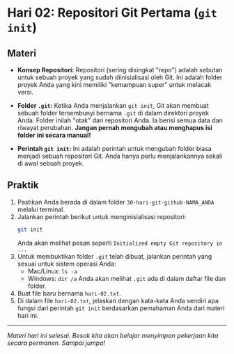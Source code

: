 # Hari 02: Repositori Git Pertama (`git init`)

## Materi

- **Konsep Repositori:** Repositori (sering disingkat "repo") adalah sebutan untuk sebuah proyek yang sudah diinisialisasi oleh Git. Ini adalah folder proyek Anda yang kini memiliki "kemampuan super" untuk melacak versi.

- **Folder `.git`:** Ketika Anda menjalankan `git init`, Git akan membuat sebuah folder tersembunyi bernama `.git` di dalam direktori proyek Anda. Folder inilah "otak" dari repositori Anda. Ia berisi semua data dan riwayat perubahan. **Jangan pernah mengubah atau menghapus isi folder ini secara manual!**

- **Perintah `git init`:** Ini adalah perintah untuk mengubah folder biasa menjadi sebuah repositori Git. Anda hanya perlu menjalankannya sekali di awal sebuah proyek.

## Praktik

1.  Pastikan Anda berada di dalam folder `30-hari-git-github-NAMA_ANDA` melalui terminal.
2.  Jalankan perintah berikut untuk menginisialisasi repositori:
    ```bash
    git init
    ```
    Anda akan melihat pesan seperti `Initialized empty Git repository in ...`
3.  Untuk membuktikan folder `.git` telah dibuat, jalankan perintah yang sesuai untuk sistem operasi Anda:
    - Mac/Linux: `ls -a`
    - Windows: `dir /a`
    Anda akan melihat `.git` ada di dalam daftar file dan folder.
4.  Buat file baru bernama `hari-02.txt`.
5.  Di dalam file `hari-02.txt`, jelaskan dengan kata-kata Anda sendiri apa fungsi dari perintah `git init` berdasarkan pemahaman Anda dari materi hari ini.

---
*Materi hari ini selesai. Besok kita akan belajar menyimpan pekerjaan kita secara permanen. Sampai jumpa!*
